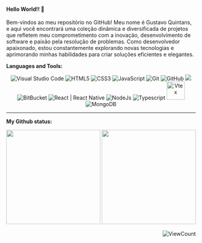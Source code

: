 #### Hello World!! 👋

Bem-vindos ao meu repositório no GitHub! Meu nome é Gustavo Quintans, e aqui você encontrará uma coleção dinâmica e diversificada de projetos que refletem meu comprometimento com a inovação, desenvolvimento de software e paixão pela resolução de problemas. Como desenvolvedor apaixonado, estou constantemente explorando novas tecnologias e aprimorando minhas habilidades para criar soluções eficientes e elegantes.

**Languages and Tools:**

<p align="center">

  <div align="center">
    <img alt="Visual Studio Code" src="https://img.icons8.com/fluent/48/000000/visual-studio-code-2019.png" />
    <img alt="HTML5" src="https://img.icons8.com/color/48/000000/html-5.png" />
    <img alt="CSS3" src="https://img.icons8.com/color/48/000000/css3.png" />
    <img alt="JavaScript" src="https://img.icons8.com/color/48/000000/javascript.png" />
    <img alt="Git" src="https://img.icons8.com/color/48/000000/git.png" />
    <img alt="GitHub" src="https://img.icons8.com/fluent/48/000000/github.png" />
    <img src="https://img.icons8.com/color/48/000000/gitlab.png"/>
    <img alt="BitBucket" src="https://img.icons8.com/color/48/000000/bitbucket.png"/>
    <img alt="React | React Native" src="https://img.icons8.com/color/48/000000/react-native.png" />
    <img alt="NodeJs" src="https://img.icons8.com/color/48/000000/nodejs.png"/>
    <img alt="Typescript" src="https://img.icons8.com/color/48/000000/typescript.png"/>
    <img alt="Vtex" height="48"  src="https://files.readme.io/096a0df-logo.2f3fc60b.svg"/>
    <img alt="MongoDB" src="https://img.icons8.com/color/48/000000/mongodb.png"/>
  </div>
</p>

---

**My Github status:**

<p align="center">
  
  <img height="250" src="https://github-readme-stats.vercel.app/api?username=QuintansC&hide=stars&show_icons=true&theme=dark&line_height=40">
  <img height="250" src="https://github-readme-stats.vercel.app/api/top-langs/?username=QuintansC&count_private=true&theme=dark&line_height=40"">

</p>


<div align="right">
  
![ViewCount](https://views.whatilearened.today/views/github/QuintansC/QuintansC.svg)

</div>
